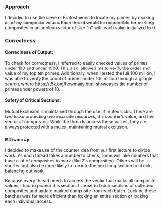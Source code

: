 ### Approach
I decided to use the sieve of Eratosthenes to locate my primes by marking all of
my composite values. Each thread would be responsible for marking composites in an
boolean vector of size "n" with each value initialized to 0.

### Correctness
#### Correctness of Output:
To check for correctness, I referred to easily checked values of primes under
100 and under 1000. This also, allowed me to verify the order and value of my top
ten primes. Additionally, when I tested the full 100 million, I was able to verify
the count of primes under 100 million through a google search, where
https://t5k.org/howmany.html showcases the number of primes under powers of 10.

#### Safety of Critical Sections:
Mutual Exclusion is maintained through the use of mutex locks. There are two locks
protecting two separate resources, the counter's value, and the vector of composites.
While the threads access these values, they are always protected with a mutex,
maintaining mutual exclusion.

### Efficiency
I decided to make use of the counter idea from our first lecture to divide work.
As each thread takes a number to check, some will take numbers that have a lot of
composites to mark (like 2's composites). Others will be shorter, but also be more
likely to run into the next long section to check, balancing out work.

Because every thread needs to access the vector that marks all composite values,
I had to protect this section. I chose to batch sections of collected composites
and update marked composite from each batch. Locking these batches was far more
efficient than locking an entire section or locking each individual access.
